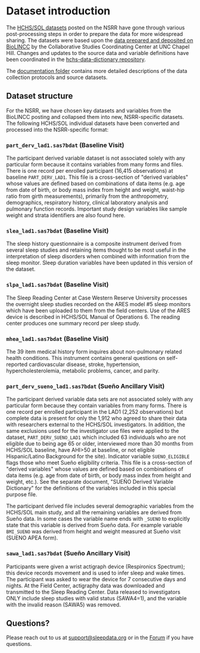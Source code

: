 # Dataset introduction

The [HCHS/SOL datasets](:files_path:/datasets) posted on the NSRR have gone through various post-processing steps in order to prepare the data for more widespread sharing. The datasets were based upon the [data prepared and deposited on BioLINCC](https://biolincc.nhlbi.nih.gov/studies/hchssol/?q=hchs) by the Collaborative Studies Coordinating Center at UNC Chapel Hill. Changes and updates to the source data and variable definitions have been coordinated in the [hchs-data-dictionary repository](https://github.com/sleepepi/hchs-data-dictionary).

The [documentation folder](:files_path:/documentation) contains more detailed descriptions of the data collection protocols and source datasets.

## Dataset structure

For the NSRR, we have chosen key datasets and variables from the BioLINCC posting and collapsed them into new, NSRR-specific datasets. The following HCHS/SOL individual datasets have been converted and processed into the NSRR-specific format:

### `part_derv_lad1.sas7bdat` (Baseline Visit)

The participant derived variable dataset is not associated solely with any particular form because it contains variables from many forms and files. There is one record per enrolled participant (16,415 observations) at baseline `PART_DERV_LAD1`. This file is a cross-section of "derived variables" whose values are defined based on combinations of data items (e.g. age from date of birth, or body mass index from height and weight, waist-hip ratio from girth measurements), primarily from the anthropometry, demographics, respiratory history, clinical laboratory analysis and pulmonary function records. Important study design variables like sample weight and strata identifiers are also found here.

### `slea_lad1.sas7bdat` (Baseline Visit)

The sleep history questionnaire is a composite instrument derived from several sleep studies and retaining items thought to be most useful in the interpretation of sleep disorders when combined with information from the sleep monitor. Sleep duration variables have been updated in this version of the dataset.

### `slpa_lad1.sas7bdat` (Baseline Visit)

The Sleep Reading Center at Case Western Reserve University processes the overnight sleep studies recorded on the ARES model #5 sleep monitors which have been uploaded to them from the field centers. Use of the ARES device is described in HCHS/SOL Manual of Operations 6. The reading center produces one summary record per sleep study.

### `mhea_lad1.sas7bdat` (Baseline Visit)

The 39 item medical history form inquires about non-pulmonary related health conditions. This instrument contains general questions on self-reported cardiovascular disease, stroke, hypertension, hypercholesterolemia, metabolic problems, cancer, and parity.

### `part_derv_sueno_lad1.sas7bdat` (Sueño Ancillary Visit)

The participant derived variable data sets are not associated solely with any particular form because they contain variables from many forms. There is one record per enrolled participant in the LAD1 (2,252 observations) but complete data is present for only the 1,912 who agreed to share their data with researchers external to the HCHS/SOL investigators. In addition, the same exclusions used for the investigator use files were applied to the dataset, `PART_DERV_SUENO_LAD1` which included 63 individuals who are not eligible due to being age 65 or older, interviewed more than 30 months from HCHS/SOL baseline, have AHI>50 at baseline, or not eligible Hispanic/Latino Background for the site). Indicator variable `SUENO_ELIGIBLE` flags those who meet Sueño eligibility criteria. This file is a cross-section of "derived variables" whose values are defined based on combinations of data items (e.g. age from date of birth, or body mass index from height and weight, etc.). See the separate document, "SUEÑO Derived Variable Dictionary" for the definitions of the variables included in this special purpose file.

The participant derived file includes several demographic variables from the HCHS/SOL main study, and all the remaining variables are derived from Sueño data. In some cases the variable name ends with `_SUENO` to explicitly state that this variable is derived from Sueño data. For example variable `BMI_SUENO` was derived from height and weight measured at Sueño visit (SUENO APEA form).

### `sawa_lad1.sas7bdat` (Sueño Ancillary Visit)

Participants were given a wrist actigraph device (Respironics Spectrum); this device records movement and is used to infer sleep and wake times. The participant was asked to wear the device for 7 consecutive days and nights. At the Field Center, actigraphy data was downloaded and transmitted to the Sleep Reading Center. Data released to investigators ONLY include sleep studies with valid status (SAWA4=1), and the variable with the invalid reason (SAWA5) was removed.

## Questions?

Please reach out to us at support@sleepdata.org or in the [Forum](https://sleepdata.org/forum) if you have questions.
